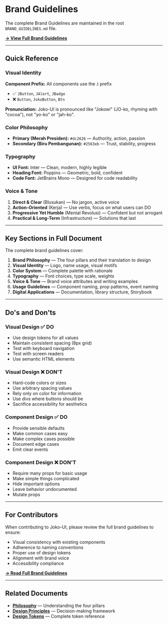 # Brand Guidelines

The complete Brand Guidelines are maintained in the root `BRAND_GUIDELINES.md` file.

**[→ View Full Brand Guidelines](https://github.com/yourusername/joko-ui/blob/main/BRAND_GUIDELINES.md)**

---

## Quick Reference

### Visual Identity

**Component Prefix:** All components use the `J` prefix
- ✅ `JButton`, `JAlert`, `JBadge`
- ❌ `Button`, `JokoButton`, `Btn`

**Pronunciation:** Joko-UI is pronounced like "Jokowi" (JO-ko, rhyming with "cocoa"), not "yo-ko" or "jah-ko".

### Color Philosophy

- **Primary (Merah Presiden):** `#dc2626` — Authority, action, passion
- **Secondary (Biru Pembangunan):** `#2563eb` — Trust, stability, progress

### Typography

- **UI Font:** Inter — Clean, modern, highly legible
- **Heading Font:** Poppins — Geometric, bold, confident
- **Code Font:** JetBrains Mono — Designed for code readability

### Voice & Tone

1. **Direct & Clear** (Blusukan) — No jargon, active voice
2. **Action-Oriented** (Kerja) — Use verbs, focus on what users can DO
3. **Progressive Yet Humble** (Mental Revolusi) — Confident but not arrogant
4. **Practical & Long-Term** (Infrastructure) — Solutions that last

---

## Key Sections in Full Document

The complete brand guidelines cover:

1. **Brand Philosophy** — The four pillars and their translation to design
2. **Visual Identity** — Logo, name usage, visual motifs
3. **Color System** — Complete palette with rationale
4. **Typography** — Font choices, type scale, weights
5. **Voice & Tone** — Brand voice attributes and writing examples
6. **Usage Guidelines** — Component naming, prop patterns, event naming
7. **Digital Applications** — Documentation, library structure, Storybook

---

## Do's and Don'ts

### Visual Design ✅ DO

- Use design tokens for all values
- Maintain consistent spacing (8px grid)
- Test with keyboard navigation
- Test with screen readers
- Use semantic HTML elements

### Visual Design ❌ DON'T

- Hard-code colors or sizes
- Use arbitrary spacing values
- Rely only on color for information
- Use divs where buttons should be
- Sacrifice accessibility for aesthetics

### Component Design ✅ DO

- Provide sensible defaults
- Make common cases easy
- Make complex cases possible
- Document edge cases
- Emit clear events

### Component Design ❌ DON'T

- Require many props for basic usage
- Make simple things complicated
- Hide important options
- Leave behavior undocumented
- Mutate props

---

## For Contributors

When contributing to Joko-UI, please review the full brand guidelines to ensure:

- Visual consistency with existing components
- Adherence to naming conventions
- Proper use of design tokens
- Alignment with brand voice
- Accessibility compliance

**[→ Read Full Brand Guidelines](https://github.com/yourusername/joko-ui/blob/main/BRAND_GUIDELINES.md)**

---

## Related Documents

- **[Philosophy](/philosophy)** — Understanding the four pillars
- **[Design Principles](/design-principles)** — Decision-making framework
- **[Design Tokens](/tokens)** — Complete token reference
